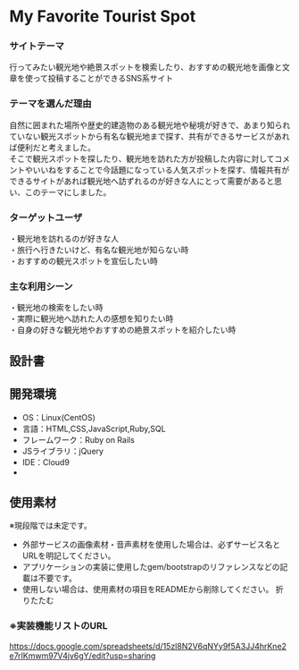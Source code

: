 # My Favorite Tourist Spot
### サイトテーマ
行ってみたい観光地や絶景スポットを検索したり、おすすめの観光地を画像と文章を使って投稿することができるSNS系サイト

### テーマを選んだ理由
自然に囲まれた場所や歴史的建造物のある観光地や秘境が好きで、あまり知られていない観光スポットから有名な観光地まで探す、共有ができるサービスがあれば便利だと考えました。<br>
そこで観光スポットを探したり、観光地を訪れた方が投稿した内容に対してコメントやいいねをすることで今話題になっている人気スポットを探す、情報共有ができるサイトがあれば観光地へ訪ずれるのが好きな人にとって需要があると思い、このテーマにしました。
### ターゲットユーザ
・観光地を訪れるのが好きな人<br>
・旅行へ行きたいけど、有名な観光地が知らない時<br>
・おすすめの観光スポットを宣伝したい時<br>
### 主な利用シーン
・観光地の検索をしたい時<br>
・実際に観光地へ訪れた人の感想を知りたい時<br>
・自身の好きな観光地やおすすめの絶景スポットを紹介したい時
## 設計書
<!--テーマを設定・提出する時点では不要です-->
## 開発環境
- OS：Linux(CentOS)
- 言語：HTML,CSS,JavaScript,Ruby,SQL
- フレームワーク：Ruby on Rails
- JSライブラリ：jQuery
- IDE：Cloud9
- 
## 使用素材
※現段階では未定です。
- 外部サービスの画像素材・音声素材を使用した場合は、必ずサービス名とURLを明記してください。
- アプリケーションの実装に使用したgem/bootstrapのリファレンスなどの記載は不要です。
- 使用しない場合は、使用素材の項目をREADMEから削除してください。
折りたたむ

### ※実装機能リストのURL
https://docs.google.com/spreadsheets/d/15zl8N2V6qNYy9f5A3JJ4hrKne2e7rIKmwm97V4jv6gY/edit?usp=sharing
